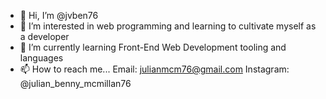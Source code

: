 - 👋 Hi, I’m @jvben76
- 👀 I’m interested in web programming and learning to cultivate myself as a developer
- 🌱 I’m currently learning Front-End Web Development tooling and languages
- 📫 How to reach me... Email: julianmcm76@gmail.com Instagram: @julian_benny_mcmillan76

<!---
jvben76/jvben76 is a ✨ special ✨ repository because its `README.md` (this file) appears on your GitHub profile.
You can click the Preview link to take a look at your changes.
--->
